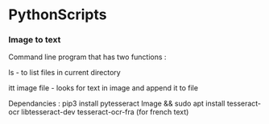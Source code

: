 # PythonScripts

### Image to text
Command line program that has two functions :

ls      - to list files in current directory

itt image file      - looks for text in image and append it to file

Dependancies : pip3 install pytesseract Image && sudo apt install tesseract-ocr libtesseract-dev tesseract-ocr-fra (for french text)
